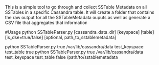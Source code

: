 This is a simple tool to go through and collect SSTable Metadata on all SSTables in a specific Cassandra table. It will create a folder that contains the raw output for all the SSTableMetadata ouputs as well as generate a CSV file that aggregates that information

#Usage
python SSTableParser.py [cassandra_data_dir] [keyspace] [table] [is_dse=true/false] [optional, path_to_sstablemetadata]  


python SSTableParser.py true /var/lib/cassandra/data test_keyspace test_table true
python SSTableParser.py true /var/lib/cassandra/data test_keyspace test_table false /path/to/sstablemetadata